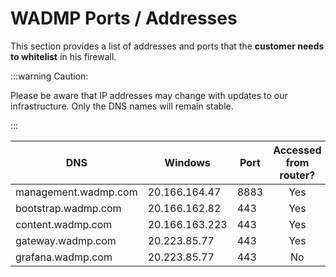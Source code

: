 # WADMP Ports / Addresses

This section provides a list of addresses and ports that the **customer needs to whitelist** in his firewall.

:::warning  Caution:

Please be aware that IP addresses may change with updates to our infrastructure. Only the DNS names will remain stable.

:::

<div align="center">

| DNS                  | Windows        | Port | Accessed from router?      |
| ---------------------| -------------- | ---- | -------------------------- |
| management.wadmp.com | 20.166.164.47  | 8883 | <center> Yes </center>     |
| bootstrap.wadmp.com  | 20.166.162.82  | 443  | <center> Yes </center>     |
| content.wadmp.com    | 20.166.163.223 | 443  | <center> Yes </center>     |
| gateway.wadmp.com    | 20.223.85.77   | 443  | <center> Yes </center>     |
| grafana.wadmp.com    | 20.223.85.77   | 443  | <center> No </center>      | 

</div>
